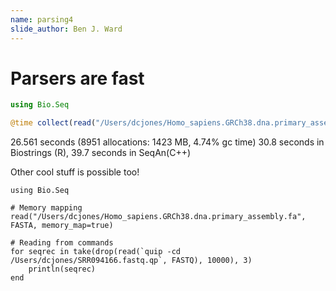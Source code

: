 ```yaml
---
name: parsing4
slide_author: Ben J. Ward
---
```

# Parsers are fast
```julia
using Bio.Seq

@time collect(read("/Users/dcjones/Homo_sapiens.GRCh38.dna.primary_assembly.fa", FASTA));
```
26.561 seconds (8951 allocations: 1423 MB, 4.74% gc time)
30.8 seconds in Biostrings (R), 39.7 seconds in SeqAn(C++)

Other cool stuff is possible too!
```
using Bio.Seq

# Memory mapping
read("/Users/dcjones/Homo_sapiens.GRCh38.dna.primary_assembly.fa", FASTA, memory_map=true)

# Reading from commands
for seqrec in take(drop(read(`quip -cd /Users/dcjones/SRR094166.fastq.qp`, FASTQ), 10000), 3)
    println(seqrec)
end
```
